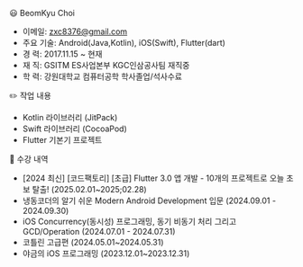 😃 BeomKyu Choi
  - 이메일: zxc8376@gmail.com
  - 주요 기술: Android(Java,Kotlin), iOS(Swift), Flutter(dart)
  - 경   력: 2017.11.15 ~ 현재
  - 재   직: GSITM ES사업본부 KGC인삼공사팀 재직중
  - 학   력: 강원대학교 컴퓨터공학 학사졸업/석사수료

✏️ 작업 내용
 - Kotlin 라이브러리 (JitPack)
 - Swift 라이브러리 (CocoaPod)
 - Flutter 기본기 프로젝트

📖 수강 내역
 - [2024 최신] [코드팩토리] [초급] Flutter 3.0 앱 개발 - 10개의 프로젝트로 오늘 초보 탈출! (2025.02.01~2025;02.28)
 - 냉동코더의 알기 쉬운 Modern Android Development 입문 (2024.09.01 - 2024.09.30)
 - iOS Concurrency(동시성) 프로그래밍, 동기 비동기 처리 그리고 GCD/Operation (2024.07.01 - 2024.07.31)
 - 코틀린 고급편 (2024.05.01~2024.05.31)
 - 야금의 iOS 프로그래밍 (2023.12.01~2023.12.31)
